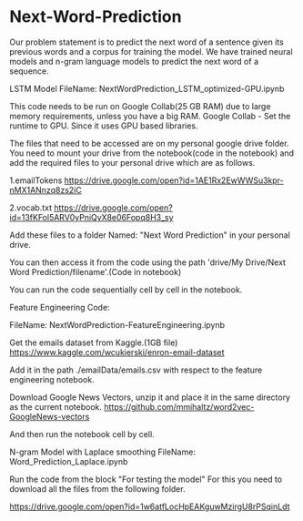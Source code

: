 # Next-Word-Prediction
Our problem statement is to predict the next word of a sentence given its previous words and a corpus for training the model. We have trained neural models and n-gram language models to predict the next word of a sequence.

LSTM Model
FileName: NextWordPrediction_LSTM_optimized-GPU.ipynb

This code needs to be run on Google Collab(25 GB RAM) due to large memory requirements, unless you have a big RAM.
Google Collab - Set the runtime to GPU. Since it uses GPU based libraries.

The files that need to be accessed are on my personal google drive folder.
You need to mount your drive from the notebook(code in the notebook) and add the required files to your personal drive which are as follows.

1.emailTokens
https://drive.google.com/open?id=1AE1Rx2EwWWSu3kpr-nMX1ANnzq8zs2iC

2.vocab.txt
https://drive.google.com/open?id=13fKFol5ARV0yPniQyX8e06Fopq8H3_sy

Add these files to a folder Named: "Next Word Prediction" in your personal drive.

You can then access it from the code using the path 'drive/My Drive/Next Word Prediction/filename'.(Code in notebook)

You can run the code sequentially cell by cell in the notebook.


Feature Engineering Code:

FileName: NextWordPrediction-FeatureEngineering.ipynb

Get the emails dataset from Kaggle.(1GB file)
https://www.kaggle.com/wcukierski/enron-email-dataset

Add it in the path ./emailData/emails.csv with respect to the feature engineering notebook.

Download Google News Vectors, unzip it and place it in the same directory as the current notebook.
https://github.com/mmihaltz/word2vec-GoogleNews-vectors

And then run the notebook cell by cell.


N-gram Model with Laplace smoothing
FileName: Word_Prediction_Laplace.ipynb

Run the code from the block "For testing the model"
For this you need to download all the files from the following folder.

https://drive.google.com/open?id=1w6atfLocHpEAKguwMzirgU8rPSqinLdt














